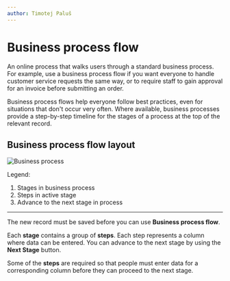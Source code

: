 ```yaml
---
author: Timotej Paluš
---
```


# Business process flow

An online process that walks users through a standard business process. For example, use a business process flow if you want everyone to handle customer service requests the same way, or to require staff to gain approval for an invoice before submitting an order.

Business process flows help everyone follow best practices, even for situations that don't occur very often. Where available, business processes provide a step-by-step timeline for the stages of a process at the top of the relevant record.

## Business process flow layout

![Business process](/.attachments/ModelDrivenAppUserGuide/businessProcess.png)

Legend:
1) Stages in business process
2) Steps in active stage
3) Advance to the next stage in process

---
The new record must be saved before you can use **Business process flow**. 

Each **stage** contains a group of **steps**. Each step represents a column where data can be entered. You can advance to the next stage by using the **Next Stage** button.

Some of the **steps** are required so that people must enter data for a corresponding column before they can proceed to the next stage. 